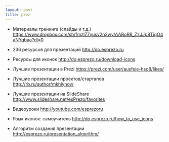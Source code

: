 ```yaml
---
layout: post
title: prez
---
```

* Материалы тренинга (слайды и т.д.)
https://www.dropbox.com/sh/fmzl77yusv2n2wy/AABoRB_ZzJJp8TjqO4aNYqbaa?dl=0

* 236 ресурсов для презентаций
http://do.esprezo.ru

* Ресурсы для иконок
http://do.esprezo.ru/download-icons

* Лучшие презентации в Prezi
https://prezi.com/user/ausfeje-hso8/likes/

* Лучшие презентации проектов/стартапов
http://rb.ru/author/mkhlynov/

* Лучшие презентации на SlideShare
http://www.slideshare.net/esPrezo/favorites

* Видеоуроки
http://youtube.com/esprezoru

* Язык иконок: самоучитель
http://do.esprezo.ru/how_to_use_icons

* Алгоритм создания презентации
http://esprezo.ru/presentation_algorithm/
